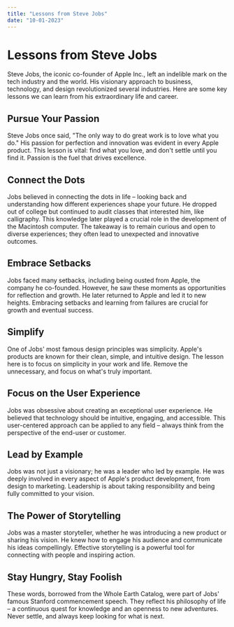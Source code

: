 ```yaml
---
title: "Lessons from Steve Jobs"
date: "10-01-2023"
---
```


# Lessons from Steve Jobs

Steve Jobs, the iconic co-founder of Apple Inc., left an indelible mark on the tech industry and the world. His visionary approach to business, technology, and design revolutionized several industries. Here are some key lessons we can learn from his extraordinary life and career.

## Pursue Your Passion

Steve Jobs once said, "The only way to do great work is to love what you do." His passion for perfection and innovation was evident in every Apple product. This lesson is vital: find what you love, and don't settle until you find it. Passion is the fuel that drives excellence.

## Connect the Dots

Jobs believed in connecting the dots in life – looking back and understanding how different experiences shape your future. He dropped out of college but continued to audit classes that interested him, like calligraphy. This knowledge later played a crucial role in the development of the Macintosh computer. The takeaway is to remain curious and open to diverse experiences; they often lead to unexpected and innovative outcomes.

## Embrace Setbacks

Jobs faced many setbacks, including being ousted from Apple, the company he co-founded. However, he saw these moments as opportunities for reflection and growth. He later returned to Apple and led it to new heights. Embracing setbacks and learning from failures are crucial for growth and eventual success.

## Simplify

One of Jobs' most famous design principles was simplicity. Apple's products are known for their clean, simple, and intuitive design. The lesson here is to focus on simplicity in your work and life. Remove the unnecessary, and focus on what's truly important.

## Focus on the User Experience

Jobs was obsessive about creating an exceptional user experience. He believed that technology should be intuitive, engaging, and accessible. This user-centered approach can be applied to any field – always think from the perspective of the end-user or customer.

## Lead by Example

Jobs was not just a visionary; he was a leader who led by example. He was deeply involved in every aspect of Apple's product development, from design to marketing. Leadership is about taking responsibility and being fully committed to your vision.

## The Power of Storytelling

Jobs was a master storyteller, whether he was introducing a new product or sharing his vision. He knew how to engage his audience and communicate his ideas compellingly. Effective storytelling is a powerful tool for connecting with people and inspiring action.

## Stay Hungry, Stay Foolish

These words, borrowed from the Whole Earth Catalog, were part of Jobs' famous Stanford commencement speech. They reflect his philosophy of life – a continuous quest for knowledge and an openness to new adventures. Never settle, and always keep looking for what is next.
